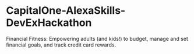 # CapitalOne-AlexaSkills-DevExHackathon
Financial Fitness: Empowering adults (and kids!) to budget, manage and set financial goals, and track credit card rewards.

